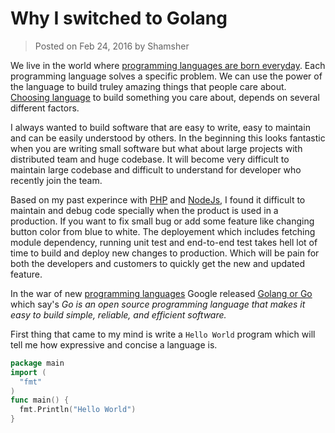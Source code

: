 # Why I switched to Golang
> Posted on Feb 24, 2016 by Shamsher

We live in the world where [programming languages are born everyday](https://en.wikipedia.org/wiki/List_of_programming_languages). Each programming language solves a specific problem. We can use the power of the language to build truley amazing things that people care about. [Choosing language](http://blog.teamtreehouse.com/choose-programming-language) to build something you care about, depends on several different factors.

I always wanted to build software that are easy to write, easy to maintain and can be easily understood by others. In the beginning this looks fantastic when you are writing small software but what about large projects with distributed team and huge codebase.
It will become very difficult to maintain large codebase and difficult to understand for developer who recently join the team.

Based on my past experince with [PHP](http://php.net/) and [NodeJs](https://nodejs.org/en/), I found it difficult to maintain and debug code specially when the product is used in a production. If you want to fix small bug or add some feature like changing button color from blue to white. The deployement which includes fetching module dependency, running unit test and end-to-end test takes hell lot of time to build and deploy new changes to production. Which will be pain for both the developers and customers to quickly get the new and updated feature.

In the war of new [programming languages](https://en.wikipedia.org/wiki/List_of_programming_languages) Google released [Golang or Go](https://golang.org/) which say's *Go is an open source programming language that makes it easy to build simple, reliable, and efficient software.*

First thing that came to my mind is write a `Hello World` program which will tell me how expressive and concise a language is.

```go
package main
import (
  "fmt"
)
func main() { 
  fmt.Println("Hello World")
}
```
